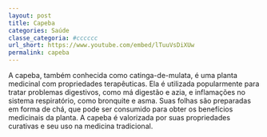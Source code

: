 ```yaml
---
layout: post
title: Capeba
categories: Saúde
classe_categoria: #cccccc
url_short: https://www.youtube.com/embed/lTuuVsDiXUw
permalink: capeba
---
```

A capeba, também conhecida como catinga-de-mulata, é uma planta medicinal com propriedades terapêuticas. Ela é utilizada popularmente para tratar problemas digestivos, como má digestão e azia, e inflamações no sistema respiratório, como bronquite e asma. Suas folhas são preparadas em forma de chá, que pode ser consumido para obter os benefícios medicinais da planta. A capeba é valorizada por suas propriedades curativas e seu uso na medicina tradicional.

